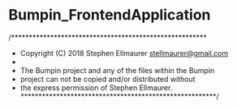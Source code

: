 # Bumpin_FrontendApplication

/*******************************************************
 * Copyright (C) 2018 Stephen Ellmaurer <stellmaurer@gmail.com>
 *
 * The Bumpin project and any of the files within the Bumpin
 * project can not be copied and/or distributed without
 * the express permission of Stephen Ellmaurer.
 *******************************************************/
